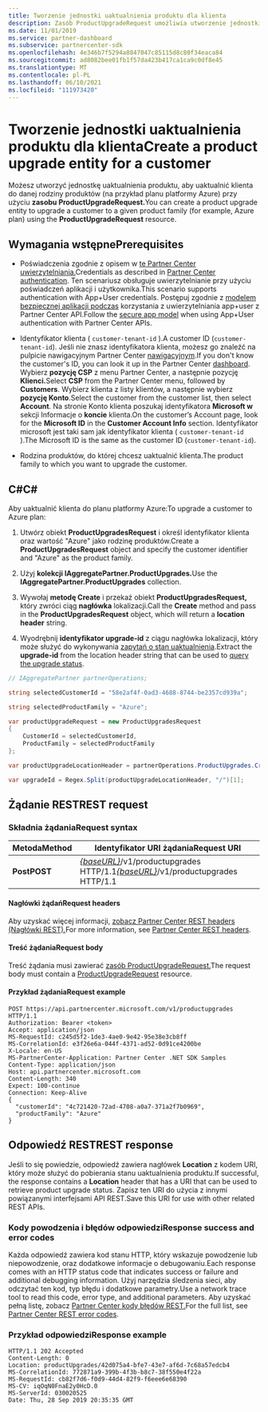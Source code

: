 ```yaml
---
title: Tworzenie jednostki uaktualnienia produktu dla klienta
description: Zasób ProductUpgradeRequest umożliwia utworzenie jednostki uaktualnienia produktu w celu uaktualnienia klienta do danej rodziny produktów.
ms.date: 11/01/2019
ms.service: partner-dashboard
ms.subservice: partnercenter-sdk
ms.openlocfilehash: 4e346b7f5294a8847047c85115d8c80f34eaca84
ms.sourcegitcommit: ad8082bee01fb1f57da423b417ca1ca9c0df8e45
ms.translationtype: MT
ms.contentlocale: pl-PL
ms.lasthandoff: 06/10/2021
ms.locfileid: "111973420"
---
```

# <a name="create-a-product-upgrade-entity-for-a-customer"></a><span data-ttu-id="51bb8-103">Tworzenie jednostki uaktualnienia produktu dla klienta</span><span class="sxs-lookup"><span data-stu-id="51bb8-103">Create a product upgrade entity for a customer</span></span>

<span data-ttu-id="51bb8-104">Możesz utworzyć jednostkę uaktualnienia produktu, aby uaktualnić klienta do danej rodziny produktów (na przykład planu platformy Azure) przy użyciu **zasobu ProductUpgradeRequest.**</span><span class="sxs-lookup"><span data-stu-id="51bb8-104">You can create a product upgrade entity to upgrade a customer to a given product family (for example, Azure plan) using the **ProductUpgradeRequest** resource.</span></span>

## <a name="prerequisites"></a><span data-ttu-id="51bb8-105">Wymagania wstępne</span><span class="sxs-lookup"><span data-stu-id="51bb8-105">Prerequisites</span></span>

- <span data-ttu-id="51bb8-106">Poświadczenia zgodnie z opisem w [te Partner Center uwierzytelniania.](partner-center-authentication.md)</span><span class="sxs-lookup"><span data-stu-id="51bb8-106">Credentials as described in [Partner Center authentication](partner-center-authentication.md).</span></span> <span data-ttu-id="51bb8-107">Ten scenariusz obsługuje uwierzytelnianie przy użyciu poświadczeń aplikacji i użytkownika.</span><span class="sxs-lookup"><span data-stu-id="51bb8-107">This scenario supports authentication with App+User credentials.</span></span> <span data-ttu-id="51bb8-108">Postępuj zgodnie z [modelem bezpiecznej aplikacji podczas](enable-secure-app-model.md) korzystania z uwierzytelniania app+user z Partner Center API.</span><span class="sxs-lookup"><span data-stu-id="51bb8-108">Follow the [secure app model](enable-secure-app-model.md) when using App+User authentication with Partner Center APIs.</span></span>

- <span data-ttu-id="51bb8-109">Identyfikator klienta ( `customer-tenant-id` ).</span><span class="sxs-lookup"><span data-stu-id="51bb8-109">A customer ID (`customer-tenant-id`).</span></span> <span data-ttu-id="51bb8-110">Jeśli nie znasz identyfikatora klienta, możesz go znaleźć na pulpicie nawigacyjnym Partner Center [nawigacyjnym](https://partner.microsoft.com/dashboard).</span><span class="sxs-lookup"><span data-stu-id="51bb8-110">If you don't know the customer's ID, you can look it up in the Partner Center [dashboard](https://partner.microsoft.com/dashboard).</span></span> <span data-ttu-id="51bb8-111">Wybierz **pozycję CSP** z menu Partner Center, a następnie pozycję **Klienci.**</span><span class="sxs-lookup"><span data-stu-id="51bb8-111">Select **CSP** from the Partner Center menu, followed by **Customers**.</span></span> <span data-ttu-id="51bb8-112">Wybierz klienta z listy klientów, a następnie wybierz **pozycję Konto**.</span><span class="sxs-lookup"><span data-stu-id="51bb8-112">Select the customer from the customer list, then select **Account**.</span></span> <span data-ttu-id="51bb8-113">Na stronie Konto klienta poszukaj identyfikatora **Microsoft w** sekcji Informacje o **koncie** klienta.</span><span class="sxs-lookup"><span data-stu-id="51bb8-113">On the customer’s Account page, look for the **Microsoft ID** in the **Customer Account Info** section.</span></span> <span data-ttu-id="51bb8-114">Identyfikator microsoft jest taki sam jak identyfikator klienta ( `customer-tenant-id` ).</span><span class="sxs-lookup"><span data-stu-id="51bb8-114">The Microsoft ID is the same as the customer ID  (`customer-tenant-id`).</span></span>

- <span data-ttu-id="51bb8-115">Rodzina produktów, do której chcesz uaktualnić klienta.</span><span class="sxs-lookup"><span data-stu-id="51bb8-115">The product family to which you want to upgrade the customer.</span></span>

## <a name="c"></a><span data-ttu-id="51bb8-116">C\#</span><span class="sxs-lookup"><span data-stu-id="51bb8-116">C\#</span></span>

<span data-ttu-id="51bb8-117">Aby uaktualnić klienta do planu platformy Azure:</span><span class="sxs-lookup"><span data-stu-id="51bb8-117">To upgrade a customer to Azure plan:</span></span>

1. <span data-ttu-id="51bb8-118">Utwórz obiekt **ProductUpgradesRequest** i określ identyfikator klienta oraz wartość "Azure" jako rodzinę produktów.</span><span class="sxs-lookup"><span data-stu-id="51bb8-118">Create a **ProductUpgradesRequest** object and specify the customer identifier and "Azure" as the product family.</span></span>

2. <span data-ttu-id="51bb8-119">Użyj **kolekcji IAggregatePartner.ProductUpgrades.**</span><span class="sxs-lookup"><span data-stu-id="51bb8-119">Use the **IAggregatePartner.ProductUpgrades** collection.</span></span>

3. <span data-ttu-id="51bb8-120">Wywołaj **metodę Create** i przekaż obiekt **ProductUpgradesRequest,** który zwróci ciąg **nagłówka** lokalizacji.</span><span class="sxs-lookup"><span data-stu-id="51bb8-120">Call the **Create** method and pass in the **ProductUpgradesRequest** object, which will return a **location header** string.</span></span>

4. <span data-ttu-id="51bb8-121">Wyodrębnij **identyfikator upgrade-id** z ciągu nagłówka lokalizacji, który może służyć do wykonywania [zapytań o stan uaktualnienia](get-product-upgrade-status.md).</span><span class="sxs-lookup"><span data-stu-id="51bb8-121">Extract the **upgrade-id** from the location header string that can be used to [query the upgrade status](get-product-upgrade-status.md).</span></span>

```csharp
// IAggregatePartner partnerOperations;

string selectedCustomerId = "58e2af4f-0ad3-4688-8744-be2357cd939a";

string selectedProductFamily = "Azure";

var productUpgradeRequest = new ProductUpgradesRequest
{
    CustomerId = selectedCustomerId,
    ProductFamily = selectedProductFamily
};

var productUpgradeLocationHeader = partnerOperations.ProductUpgrades.Create(productUpgradeRequest);

var upgradeId = Regex.Split(productUpgradeLocationHeader, "/")[1];

```

## <a name="rest-request"></a><span data-ttu-id="51bb8-122">Żądanie REST</span><span class="sxs-lookup"><span data-stu-id="51bb8-122">REST request</span></span>

### <a name="request-syntax"></a><span data-ttu-id="51bb8-123">Składnia żądania</span><span class="sxs-lookup"><span data-stu-id="51bb8-123">Request syntax</span></span>

| <span data-ttu-id="51bb8-124">Metoda</span><span class="sxs-lookup"><span data-stu-id="51bb8-124">Method</span></span>   | <span data-ttu-id="51bb8-125">Identyfikator URI żądania</span><span class="sxs-lookup"><span data-stu-id="51bb8-125">Request URI</span></span>                                                                                   |
|----------|-----------------------------------------------------------------------------------------------|
| <span data-ttu-id="51bb8-126">**Post**</span><span class="sxs-lookup"><span data-stu-id="51bb8-126">**POST**</span></span> | <span data-ttu-id="51bb8-127">[*{baseURL}*](partner-center-rest-urls.md)/v1/productupgrades HTTP/1.1</span><span class="sxs-lookup"><span data-stu-id="51bb8-127">[*{baseURL}*](partner-center-rest-urls.md)/v1/productupgrades HTTP/1.1</span></span> |

#### <a name="request-headers"></a><span data-ttu-id="51bb8-128">Nagłówki żądań</span><span class="sxs-lookup"><span data-stu-id="51bb8-128">Request headers</span></span>

<span data-ttu-id="51bb8-129">Aby uzyskać więcej informacji, [zobacz Partner Center REST headers (Nagłówki REST).](headers.md)</span><span class="sxs-lookup"><span data-stu-id="51bb8-129">For more information, see [Partner Center REST headers](headers.md).</span></span>

#### <a name="request-body"></a><span data-ttu-id="51bb8-130">Treść żądania</span><span class="sxs-lookup"><span data-stu-id="51bb8-130">Request body</span></span>

<span data-ttu-id="51bb8-131">Treść żądania musi zawierać [zasób ProductUpgradeRequest.](product-upgrade-resources.md#productupgraderequest)</span><span class="sxs-lookup"><span data-stu-id="51bb8-131">The request body must contain a [ProductUpgradeRequest](product-upgrade-resources.md#productupgraderequest) resource.</span></span>

#### <a name="request-example"></a><span data-ttu-id="51bb8-132">Przykład żądania</span><span class="sxs-lookup"><span data-stu-id="51bb8-132">Request example</span></span>

```http
POST https://api.partnercenter.microsoft.com/v1/productupgrades HTTP/1.1
Authorization: Bearer <token>
Accept: application/json
MS-RequestId: c245d5f2-1de3-4ae0-9e42-95e38e3cb8ff
MS-CorrelationId: e3f26e6a-044f-4371-ad52-0d91ce4200be
X-Locale: en-US
MS-PartnerCenter-Application: Partner Center .NET SDK Samples
Content-Type: application/json
Host: api.partnercenter.microsoft.com
Content-Length: 340
Expect: 100-continue
Connection: Keep-Alive
{
  "customerId": "4c721420-72ad-4708-a0a7-371a2f7b0969",
  "productFamily": "Azure"
}
```

## <a name="rest-response"></a><span data-ttu-id="51bb8-133">Odpowiedź REST</span><span class="sxs-lookup"><span data-stu-id="51bb8-133">REST response</span></span>

<span data-ttu-id="51bb8-134">Jeśli to się powiedzie, odpowiedź zawiera nagłówek **Location** z kodem URI, który może służyć do pobierania stanu uaktualnienia produktu.</span><span class="sxs-lookup"><span data-stu-id="51bb8-134">If successful, the response contains a **Location** header that has a URI that can be used to retrieve product upgrade status.</span></span> <span data-ttu-id="51bb8-135">Zapisz ten URI do użycia z innymi powiązanymi interfejsami API REST.</span><span class="sxs-lookup"><span data-stu-id="51bb8-135">Save this URI for use with other related REST APIs.</span></span>

### <a name="response-success-and-error-codes"></a><span data-ttu-id="51bb8-136">Kody powodzenia i błędów odpowiedzi</span><span class="sxs-lookup"><span data-stu-id="51bb8-136">Response success and error codes</span></span>

<span data-ttu-id="51bb8-137">Każda odpowiedź zawiera kod stanu HTTP, który wskazuje powodzenie lub niepowodzenie, oraz dodatkowe informacje o debugowaniu.</span><span class="sxs-lookup"><span data-stu-id="51bb8-137">Each response comes with an HTTP status code that indicates success or failure and additional debugging information.</span></span> <span data-ttu-id="51bb8-138">Użyj narzędzia śledzenia sieci, aby odczytać ten kod, typ błędu i dodatkowe parametry.</span><span class="sxs-lookup"><span data-stu-id="51bb8-138">Use a network trace tool to read this code, error type, and additional parameters.</span></span> <span data-ttu-id="51bb8-139">Aby uzyskać pełną listę, zobacz [Partner Center kody błędów REST.](error-codes.md)</span><span class="sxs-lookup"><span data-stu-id="51bb8-139">For the full list, see [Partner Center REST error codes](error-codes.md).</span></span>

### <a name="response-example"></a><span data-ttu-id="51bb8-140">Przykład odpowiedzi</span><span class="sxs-lookup"><span data-stu-id="51bb8-140">Response example</span></span>

```http
HTTP/1.1 202 Accepted
Content-Length: 0
Location: productUpgrades/42d075a4-bfe7-43e7-af6d-7c68a57edcb4
MS-CorrelationId: 772871a9-399b-4f3b-b8c7-38f550e4f22a
MS-RequestId: cb82f7d6-f0d9-44d4-82f9-f6eee6e68390
MS-CV: iqOqN0FnaE2y0HcD.0
MS-ServerId: 030020525
Date: Thu, 28 Sep 2019 20:35:35 GMT
```
